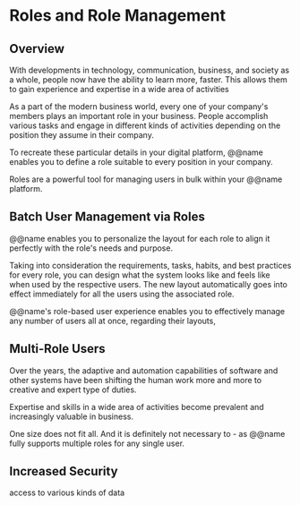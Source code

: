 # Roles and Role Management

## Overview

With developments in technology, communication, business, and society as a whole, people now have the ability to learn more, faster. 
This allows them to gain experience and expertise in a wide area of activities



As a part of the modern business world, every one of your company's members plays an important role in your business. 
People accomplish various tasks and engage in different kinds of activities depending on the position they assume in their company.  

To recreate these particular details in your digital platform, @@name enables you to define a role suitable to every position in your company.  

Roles are a powerful tool for managing users in bulk within your @@name platform.  

## Batch User Management via Roles

@@name enables you to personalize the layout for each role to align it perfectly with the role's needs and purpose.  

Taking into consideration the requirements, tasks, habits, and best practices for every role, you can design what the system looks like and feels like when used by the respective users. 
The new layout automatically goes into effect immediately for all the users using the associated role.  

@@name's role-based user experience enables you to effectively manage any number of users all at once, regarding their layouts, 

## Multi-Role Users

Over the years, the adaptive and automation capabilities of software and other systems have been shifting the human work more and more to creative and expert type of duties.  

Expertise and skills in a wide area of activities become prevalent and increasingly valuable in business.  


One size does not fit all. 
And it is definitely not necessary to - as @@name fully supports multiple roles for any single user.  

## Increased Security

access to various kinds of data
